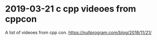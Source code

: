 # 2019-03-21 c cpp videoes from cppcon

A list of videoes from cpp con.
https://nullprogram.com/blog/2018/11/21/
